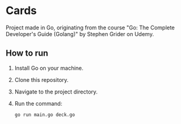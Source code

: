 # Cards

Project made in Go, originating from the course "Go: The Complete Developer's Guide (Golang)" by Stephen Grider on Udemy.

## How to run

1. Install Go on your machine.
2. Clone this repository.
3. Navigate to the project directory.
4. Run the command:

    ```sh
    go run main.go deck.go
    ```
